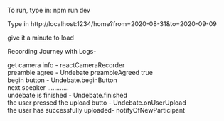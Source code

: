 To run, type in: npm run dev

Type in http://localhost:1234/home?from=2020-08-31&to=2020-09-09  

give it a minute to load


Recording Journey with Logs-

get camera info - reactCameraRecorder  
preamble agree - Undebate preambleAgreed true  
begin button - Undebate.beginButton  
next speaker ............  
undebate is finished - Undebate.finished  
the user pressed the upload butto - Undebate.onUserUpload  
the user has successfully uploaded- notifyOfNewParticipant  
 